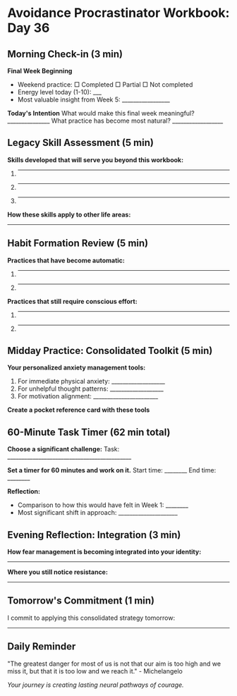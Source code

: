 # Avoidance Procrastinator Workbook: Day 36

## Morning Check-in (3 min)

**Final Week Beginning**
- Weekend practice: □ Completed □ Partial □ Not completed
- Energy level today (1-10): ___
- Most valuable insight from Week 5: _________________

**Today's Intention**
What would make this final week meaningful? _______________
What practice has become most natural? __________________

## Legacy Skill Assessment (5 min)

**Skills developed that will serve you beyond this workbook:**
1. ________________________________________________
2. ________________________________________________
3. ________________________________________________

**How these skills apply to other life areas:**
________________________________________________

## Habit Formation Review (5 min)

**Practices that have become automatic:**
1. ________________________________________________
2. ________________________________________________

**Practices that still require conscious effort:**
1. ________________________________________________
2. ________________________________________________

## Midday Practice: Consolidated Toolkit (5 min)

**Your personalized anxiety management tools:**
1. For immediate physical anxiety: ___________________
2. For unhelpful thought patterns: ___________________
3. For motivation alignment: _______________________

**Create a pocket reference card with these tools**

## 60-Minute Task Timer (62 min total)

**Choose a significant challenge:**
Task: ____________________________________________

**Set a timer for 60 minutes and work on it.**
Start time: ________ End time: ________

**Reflection:**
- Comparison to how this would have felt in Week 1: ________
- Most significant shift in approach: _____________________

## Evening Reflection: Integration (3 min)

**How fear management is becoming integrated into your identity:**
________________________________________________

**Where you still notice resistance:**
________________________________________________

## Tomorrow's Commitment (1 min)

I commit to applying this consolidated strategy tomorrow:
________________________________________________

## Daily Reminder

"The greatest danger for most of us is not that our aim is too high and we miss it, but that it is too low and we reach it." - Michelangelo

*Your journey is creating lasting neural pathways of courage.*